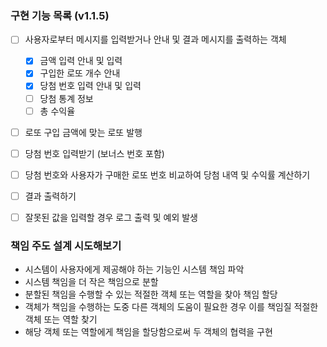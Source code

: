 ### 구현 기능 목록 (v1.1.5)
- [ ] 사용자로부터 메시지를 입력받거나 안내 및 결과 메시지를 출력하는 객체
    - [x] 금액 입력 안내 및 입력
    - [x] 구입한 로또 개수 안내
    - [x] 당첨 번호 입력 안내 및 입력
    - [ ] 당첨 통계 정보
    - [ ] 총 수익율
- [ ] 로또 구입 금액에 맞는 로또 발행
- [ ] 당첨 번호 입력받기 (보너스 번호 포함)
- [ ] 당첨 번호와 사용자가 구매한 로또 번호 비교하여 당첨 내역 및 수익률 계산하기
- [ ] 결과 출력하기
- [ ] 잘못된 값을 입력할 경우 로그 출력 및 예외 발생


### 책임 주도 설계 시도해보기
- 시스템이 사용자에게 제공해야 하는 기능인 시스템 책임 파악
- 시스템 책임을 더 작은 책임으로 분할
- 분할된 책임을 수행할 수 있는 적절한 객체 또는 역할을 찾아 책임 할당
- 객체가 책임을 수행하는 도중 다른 객체의 도움이 필요한 경우 이를 책임질 적절한 객체 또는 역할 찾기
- 해당 객체 또는 역할에게 책임을 할당함으로써 두 객체의 협력을 구현